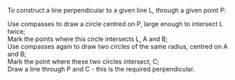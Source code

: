 To construct a line perpendicular to a given line L, through a given
point P:

Use compasses to draw a circle centred on P, large enough to intersect L
twice;\
 Mark the points where this circle intersects L, A and B;\
 Use compasses again to draw two circles of the same radius, centred on
A and B;\
 Mark the point where these two circles intersect, C;\
 Draw a line through P and C - this is the required perpendicular.
